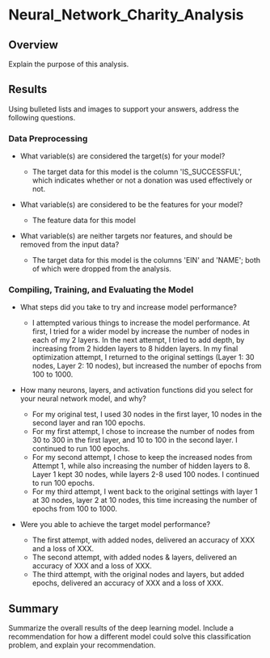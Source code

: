 # Neural_Network_Charity_Analysis

## Overview

Explain the purpose of this analysis.

## Results

Using bulleted lists and images to support your answers, address the following questions.

### Data Preprocessing

- What variable(s) are considered the target(s) for your model?
    - The target data for this model is the column 'IS_SUCCESSFUL', which indicates whether or not a donation was used effectively or not.

- What variable(s) are considered to be the features for your model?
    - The feature data for this model

- What variable(s) are neither targets nor features, and should be removed from the input data?
    - The target data for this model is the columns 'EIN' and 'NAME'; both of which were dropped from the analysis.

### Compiling, Training, and Evaluating the Model

- What steps did you take to try and increase model performance?
    - I attempted various things to increase the model performance. At first, I tried for a wider model by increase the number of nodes in each of my 2 layers. In the next attempt, I tried to add depth, by increasing from 2 hidden layers to 8 hidden layers. In my final optimization attempt, I returned to the original settings (Layer 1: 30 nodes, Layer 2: 10 nodes), but increased the number of epochs from 100 to 1000.

- How many neurons, layers, and activation functions did you select for your neural network model, and why?
    - For my original test, I used 30 nodes in the first layer, 10 nodes in the second layer and ran 100 epochs.
    - For my first attempt, I chose to increase the number of nodes from 30 to 300 in the first layer, and 10 to 100 in the second layer. I continued to run 100 epochs.
    - For my second attempt, I chose to keep the increased nodes from Attempt 1, while also increasing the number of hidden layers to 8. Layer 1 kept 30 nodes, while layers 2-8 used 100 nodes. I continued to run 100 epochs.
    - For my third attempt, I went back to the original settings with layer 1 at 30 nodes, layer 2 at 10 nodes, this time increasing the number of epochs from 100 to 1000.

- Were you able to achieve the target model performance?
    - The first attempt, with added nodes, delivered an accuracy of XXX and a loss of XXX.
    - The second attempt, with added nodes & layers, delivered an accuracy of XXX and a loss of XXX.
    - The third attempt, with the original nodes and layers, but added epochs, delivered an accuracy of XXX and a loss of XXX.

## Summary
 Summarize the overall results of the deep learning model. Include a recommendation for how a different model could solve this classification problem, and explain your recommendation.

